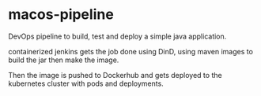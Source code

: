 # macos-pipeline

DevOps pipeline to build, test and deploy a simple java application.

containerized jenkins gets the job done using DinD, using maven images to build the jar then make the image.

Then the image is pushed to Dockerhub and gets deployed to the kubernetes cluster with pods and deployments.
